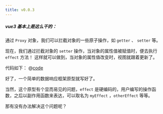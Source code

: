 ```yaml
---
title: v0.0.3
---
```


##### vue3 基本上是这么干的：

通过 `Proxy` 对象，我们可以拦截对象的一些原子操作，如 `getter` 、 `setter` 等。

现在，我们通过拦截对象的 `setter` 操作，当对象的属性值被赋值时，便去执行 `effect` 方法！
这样就可以做到，当对象的属性值改变时，视图就跟着更新了。

代码如下：
@[code](@src/vue3/v-0.0.2/v0.1.2/index.js)

好了，一个简单的数据响应框架原型就写好了。

当然，这个原型有个显而易见的问题，`effect` 是硬编码的，用户编写的操作函数，之后以副作用函数来表达，可以取名为 `myEffect` ，`otherEffect` 等等。

那有没有办法解决这个问题呢？

<div>
  <img :src="src">
</div>

<script setup>
  import { ref, computed } from 'vue';
  const count = ref(0)
  const list = ['/images/vue3/effect/v0.0.2-1.png', '/images/vue3/effect/v0.0.2-2.png']
  const src = computed(() => list[count.value])
  function autoStep(){
    setTimeout(()=>{
      count.value = count.value + 1
      if(count.value > 1) count.value = 0
      autoStep()
    }, 1000)
  }
  autoStep()
</script>
